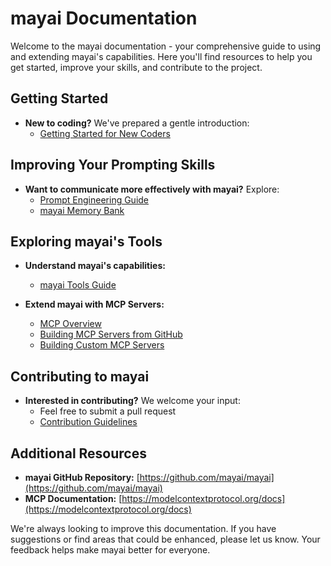 # mayai Documentation

Welcome to the mayai documentation - your comprehensive guide to using and extending mayai's capabilities. Here you'll find resources to help you get started, improve your skills, and contribute to the project.

## Getting Started

-   **New to coding?** We've prepared a gentle introduction:
    -   [Getting Started for New Coders](getting-started-new-coders/README.md)

## Improving Your Prompting Skills

-   **Want to communicate more effectively with mayai?** Explore:
    -   [Prompt Engineering Guide](prompting/README.md)
    -   [mayai Memory Bank](prompting/custom%20instructions%20library/mayai-memory-bank.md)

## Exploring mayai's Tools

-   **Understand mayai's capabilities:**

    -   [mayai Tools Guide](tools/mayai-tools-guide.md)

-   **Extend mayai with MCP Servers:**
    -   [MCP Overview](mcp/README.md)
    -   [Building MCP Servers from GitHub](mcp/mcp-server-from-github.md)
    -   [Building Custom MCP Servers](mcp/mcp-server-from-scratch.md)

## Contributing to mayai

-   **Interested in contributing?** We welcome your input:
    -   Feel free to submit a pull request
    -   [Contribution Guidelines](CONTRIBUTING.md)

## Additional Resources

-   **mayai GitHub Repository:** [https://github.com/mayai/mayai](https://github.com/mayai/mayai)
-   **MCP Documentation:** [https://modelcontextprotocol.org/docs](https://modelcontextprotocol.org/docs)

We're always looking to improve this documentation. If you have suggestions or find areas that could be enhanced, please let us know. Your feedback helps make mayai better for everyone.
